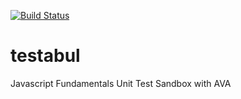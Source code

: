 [![Build Status](https://api.travis-ci.org/adamjmoon/testabul.svg?branch=master)](http://travis-ci.org/adamjmoon/testabul)
# testabul
Javascript Fundamentals Unit Test Sandbox with AVA


